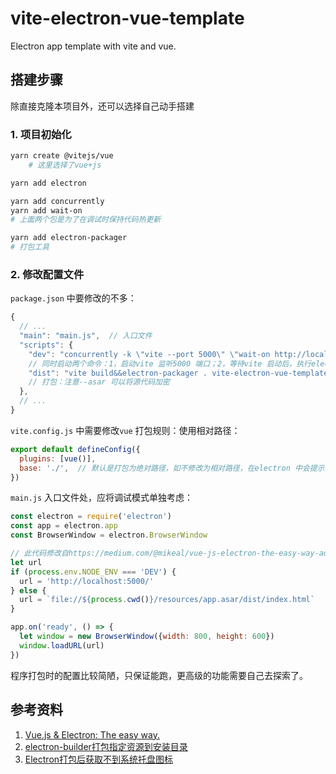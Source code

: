 # vite-electron-vue-template
Electron app template with vite and vue.

## 搭建步骤
除直接克隆本项目外，还可以选择自己动手搭建
### 1. 项目初始化
```bash
yarn create @vitejs/vue
    # 这里选择了vue+js

yarn add electron 

yarn add concurrently
yarn add wait-on  
# 上面两个包是为了在调试时保持代码热更新

yarn add electron-packager
# 打包工具
```

### 2. 修改配置文件
`package.json` 中要修改的不多：
```js
{ 
  // ...
  "main": "main.js",  // 入口文件
  "scripts": {
    "dev": "concurrently -k \"vite --port 5000\" \"wait-on http://localhost:5000/index.html&& set NODE_ENV=DEV&& electron .\"",
    // 同时启动两个命令：1，启动vite 监听5000 端口；2，等待vite 启动后，执行electron .
    "dist": "vite build&&electron-packager . vite-electron-vue-template --platform=win32 --arch=x64 --icon=app.ico --out=./out --app-version=0.0.1 --asar --overwrite --ignore=node_modules"
    // 打包：注意--asar 可以将源代码加密
  },
  // ...
}
```
`vite.config.js` 中需要修改`vue` 打包规则：使用相对路径：
```js
export default defineConfig({
  plugins: [vue()],
  base: './',  // 默认是打包为绝对路径，如不修改为相对路径，在electron 中会提示找不到资源
})
```
`main.js` 入口文件处，应将调试模式单独考虑：
```js
const electron = require('electron')
const app = electron.app
const BrowserWindow = electron.BrowserWindow

// 此代码修改自https://medium.com/@mikeal/vue-js-electron-the-easy-way-adc3ca09234a
let url
if (process.env.NODE_ENV === 'DEV') {
  url = 'http://localhost:5000/'
} else {
  url = `file://${process.cwd()}/resources/app.asar/dist/index.html`
}

app.on('ready', () => {
  let window = new BrowserWindow({width: 800, height: 600})
  window.loadURL(url)
})
```

程序打包时的配置比较简陋，只保证能跑，更高级的功能需要自己去探索了。

## 参考资料
1. [Vue.js & Electron: The easy way.](https://medium.com/@mikeal/vue-js-electron-the-easy-way-adc3ca09234a)
1. [electron-builder打包指定资源到安装目录](https://www.cnblogs.com/mrwh/p/12961446.html)  
1. [Electron打包后获取不到系统托盘图标](https://segmentfault.com/q/1010000022293025)
